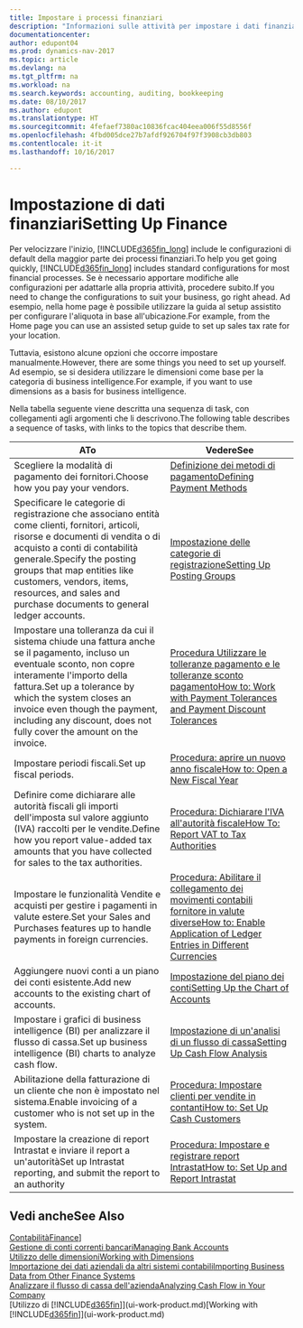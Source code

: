 ```yaml
---
title: Impostare i processi finanziari
description: "Informazioni sulle attività per impostare i dati finanziari nella propria attività per adattarli alle esigenze di contabilità, controllo e gestione dei libri contabili."
documentationcenter: 
author: edupont04
ms.prod: dynamics-nav-2017
ms.topic: article
ms.devlang: na
ms.tgt_pltfrm: na
ms.workload: na
ms.search.keywords: accounting, auditing, bookkeeping
ms.date: 08/10/2017
ms.author: edupont
ms.translationtype: HT
ms.sourcegitcommit: 4fefaef7380ac10836fcac404eea006f55d8556f
ms.openlocfilehash: 4fbd005dce27b7afdf926704f97f3908cb3db803
ms.contentlocale: it-it
ms.lasthandoff: 10/16/2017

---
```

# <a name="setting-up-finance"></a><span data-ttu-id="a347f-103">Impostazione di dati finanziari</span><span class="sxs-lookup"><span data-stu-id="a347f-103">Setting Up Finance</span></span>
<span data-ttu-id="a347f-104">Per velocizzare l'inizio, [!INCLUDE[d365fin_long](includes/d365fin_long_md.md)] include le configurazioni di default della maggior parte dei processi finanziari.</span><span class="sxs-lookup"><span data-stu-id="a347f-104">To help you get going quickly, [!INCLUDE[d365fin_long](includes/d365fin_long_md.md)] includes standard configurations for most financial processes.</span></span> <span data-ttu-id="a347f-105">Se è necessario apportare modifiche alle configurazioni per adattarle alla propria attività, procedere subito.</span><span class="sxs-lookup"><span data-stu-id="a347f-105">If you need to change the configurations to suit your business, go right ahead.</span></span> <span data-ttu-id="a347f-106">Ad esempio, nella home page è possibile utilizzare la guida al setup assistito per configurare l'aliquota in base all'ubicazione.</span><span class="sxs-lookup"><span data-stu-id="a347f-106">For example, from the Home page you can use an assisted setup guide to set up sales tax rate for your location.</span></span>  

<span data-ttu-id="a347f-107">Tuttavia, esistono alcune opzioni che occorre impostare manualmente.</span><span class="sxs-lookup"><span data-stu-id="a347f-107">However, there are some things you need to set up yourself.</span></span> <span data-ttu-id="a347f-108">Ad esempio, se si desidera utilizzare le dimensioni come base per la categoria di business intelligence.</span><span class="sxs-lookup"><span data-stu-id="a347f-108">For example, if you want to use dimensions as a basis for business intelligence.</span></span>  

<span data-ttu-id="a347f-109">Nella tabella seguente viene descritta una sequenza di task, con collegamenti agli argomenti che li descrivono.</span><span class="sxs-lookup"><span data-stu-id="a347f-109">The following table describes a sequence of tasks, with links to the topics that describe them.</span></span>

| <span data-ttu-id="a347f-110">A</span><span class="sxs-lookup"><span data-stu-id="a347f-110">To</span></span> | <span data-ttu-id="a347f-111">Vedere</span><span class="sxs-lookup"><span data-stu-id="a347f-111">See</span></span> |
| --- | --- |
| <span data-ttu-id="a347f-112">Scegliere la modalità di pagamento dei fornitori.</span><span class="sxs-lookup"><span data-stu-id="a347f-112">Choose how you pay your vendors.</span></span> |[<span data-ttu-id="a347f-113">Definizione dei metodi di pagamento</span><span class="sxs-lookup"><span data-stu-id="a347f-113">Defining Payment Methods</span></span>](finance-payment-methods.md) |
| <span data-ttu-id="a347f-114">Specificare le categorie di registrazione che associano entità come clienti, fornitori, articoli, risorse e documenti di vendita o di acquisto a conti di contabilità generale.</span><span class="sxs-lookup"><span data-stu-id="a347f-114">Specify the posting groups that map entities like customers, vendors, items, resources, and sales and purchase documents to general ledger accounts.</span></span> |[<span data-ttu-id="a347f-115">Impostazione delle categorie di registrazione</span><span class="sxs-lookup"><span data-stu-id="a347f-115">Setting Up Posting Groups</span></span>](finance-posting-groups.md)|
|<span data-ttu-id="a347f-116">Impostare una tolleranza da cui il sistema chiude una fattura anche se il pagamento, incluso un eventuale sconto, non copre interamente l'importo della fattura.</span><span class="sxs-lookup"><span data-stu-id="a347f-116">Set up a tolerance by which the system closes an invoice even though the payment, including any discount, does not fully cover the amount on the invoice.</span></span>|[<span data-ttu-id="a347f-117">Procedura Utilizzare le tolleranze pagamento e le tolleranze sconto pagamento</span><span class="sxs-lookup"><span data-stu-id="a347f-117">How to: Work with Payment Tolerances and Payment Discount Tolerances</span></span>](finance-payment-tolerance-and-payment-discount-tolerance.md)|
| <span data-ttu-id="a347f-118">Impostare periodi fiscali.</span><span class="sxs-lookup"><span data-stu-id="a347f-118">Set up fiscal periods.</span></span> |[<span data-ttu-id="a347f-119">Procedura: aprire un nuovo anno fiscale</span><span class="sxs-lookup"><span data-stu-id="a347f-119">How to: Open a New Fiscal Year</span></span>](finance-how-open-new-fiscal-year.md) |
| <span data-ttu-id="a347f-120">Definire come dichiarare alle autorità fiscali gli importi dell'imposta sul valore aggiunto (IVA) raccolti per le vendite.</span><span class="sxs-lookup"><span data-stu-id="a347f-120">Define how you report value-added tax amounts that you have collected for sales to the tax authorities.</span></span> |[<span data-ttu-id="a347f-121">Procedura: Dichiarare l'IVA all'autorità fiscale</span><span class="sxs-lookup"><span data-stu-id="a347f-121">How To: Report VAT to Tax Authorities</span></span>](finance-how-report-vat.md)|
| <span data-ttu-id="a347f-122">Impostare le funzionalità Vendite e acquisti per gestire i pagamenti in valute estere.</span><span class="sxs-lookup"><span data-stu-id="a347f-122">Set your Sales and Purchases features up to handle payments in foreign currencies.</span></span>|[<span data-ttu-id="a347f-123">Procedura: Abilitare il collegamento dei movimenti contabili fornitore in valute diverse</span><span class="sxs-lookup"><span data-stu-id="a347f-123">How to: Enable Application of Ledger Entries in Different Currencies</span></span>](finance-how-enable-application-ledger-entries-different-currencies.md)
| <span data-ttu-id="a347f-124">Aggiungere nuovi conti a un piano dei conti esistente.</span><span class="sxs-lookup"><span data-stu-id="a347f-124">Add new accounts to the existing chart of accounts.</span></span> |[<span data-ttu-id="a347f-125">Impostazione del piano dei conti</span><span class="sxs-lookup"><span data-stu-id="a347f-125">Setting Up the Chart of Accounts</span></span>](finance-setup-chart-accounts.md) |
| <span data-ttu-id="a347f-126">Impostare i grafici di business intelligence (BI) per analizzare il flusso di cassa.</span><span class="sxs-lookup"><span data-stu-id="a347f-126">Set up business intelligence (BI) charts to analyze cash flow.</span></span> |[<span data-ttu-id="a347f-127">Impostazione di un'analisi di un flusso di cassa</span><span class="sxs-lookup"><span data-stu-id="a347f-127">Setting Up Cash Flow Analysis</span></span>](finance-setup-cash-flow-analyses.md) |
|<span data-ttu-id="a347f-128">Abilitazione della fatturazione di un cliente che non è impostato nel sistema.</span><span class="sxs-lookup"><span data-stu-id="a347f-128">Enable invoicing of a customer who is not set up in the system.</span></span>|[<span data-ttu-id="a347f-129">Procedura: Impostare clienti per vendite in contanti</span><span class="sxs-lookup"><span data-stu-id="a347f-129">How to: Set Up Cash Customers</span></span>](finance-how-to-set-up-cash-customers.md)|
| <span data-ttu-id="a347f-130">Impostare la creazione di report Intrastat e inviare il report a un'autorità</span><span class="sxs-lookup"><span data-stu-id="a347f-130">Set up Intrastat reporting, and submit the report to an authority</span></span> | [<span data-ttu-id="a347f-131">Procedura: Impostare e registrare report Intrastat</span><span class="sxs-lookup"><span data-stu-id="a347f-131">How to: Set Up and Report Intrastat</span></span>](finance-how-setup-report-intrastat.md)|

## <a name="see-also"></a><span data-ttu-id="a347f-132">Vedi anche</span><span class="sxs-lookup"><span data-stu-id="a347f-132">See Also</span></span>
<span data-ttu-id="a347f-133">[Contabilità](finance.md)</span><span class="sxs-lookup"><span data-stu-id="a347f-133">[Finance](finance.md)]</span></span>  
[<span data-ttu-id="a347f-134">Gestione di conti correnti bancari</span><span class="sxs-lookup"><span data-stu-id="a347f-134">Managing Bank Accounts</span></span>](bank-manage-bank-accounts.md)  
[<span data-ttu-id="a347f-135">Utilizzo delle dimensioni</span><span class="sxs-lookup"><span data-stu-id="a347f-135">Working with Dimensions</span></span>](finance-dimensions.md)  
[<span data-ttu-id="a347f-136">Importazione dei dati aziendali da altri sistemi contabili</span><span class="sxs-lookup"><span data-stu-id="a347f-136">Importing Business Data from Other Finance Systems</span></span>](upload-data.md)  
[<span data-ttu-id="a347f-137">Analizzare il flusso di cassa dell'azienda</span><span class="sxs-lookup"><span data-stu-id="a347f-137">Analyzing Cash Flow in Your Company</span></span>](finance-analyze-cash-flow.md)  
<span data-ttu-id="a347f-138">[Utilizzo di [!INCLUDE[d365fin](includes/d365fin_md.md)]](ui-work-product.md)</span><span class="sxs-lookup"><span data-stu-id="a347f-138">[Working with [!INCLUDE[d365fin](includes/d365fin_md.md)]](ui-work-product.md)</span></span>  

## 

